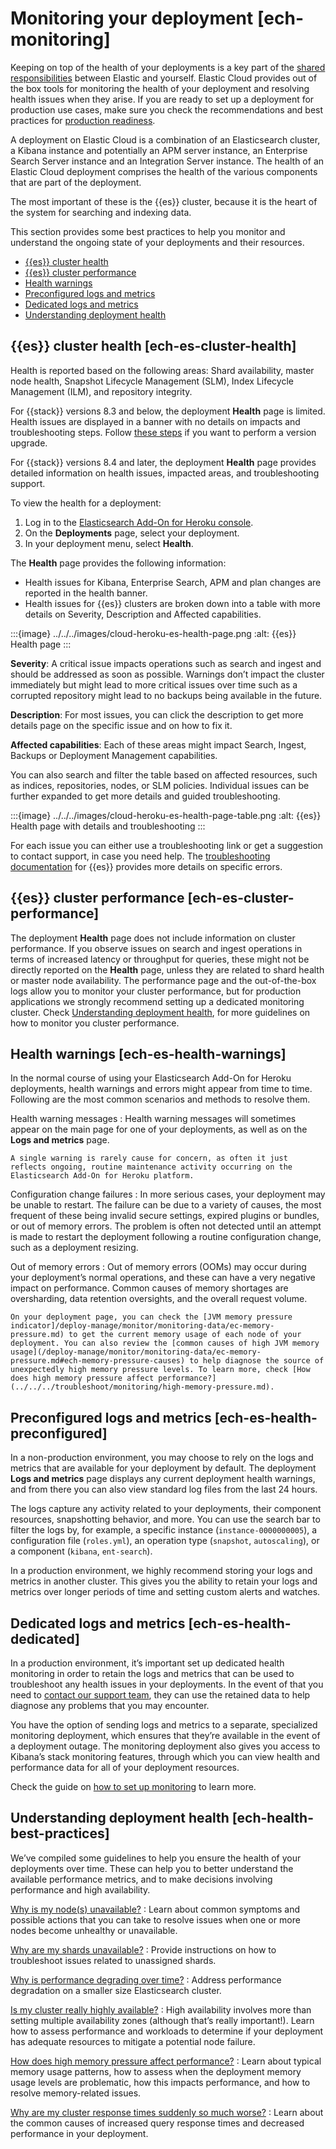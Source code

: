 # Monitoring your deployment [ech-monitoring]

Keeping on top of the health of your deployments is a key part of the [shared responsibilities](https://www.elastic.co/cloud/shared-responsibility) between Elastic and yourself. Elastic Cloud provides out of the box tools for monitoring the health of your deployment and resolving health issues when they arise. If you are ready to set up a deployment for production use cases, make sure you check the recommendations and best practices for [production readiness](../../../deploy-manage/production-guidance/plan-for-production-elastic-cloud.md).

A deployment on Elastic Cloud is a combination of an Elasticsearch cluster, a Kibana instance and potentially an APM server instance, an Enterprise Search Server instance and an Integration Server instance. The health of an Elastic Cloud deployment comprises the health of the various components that are part of the deployment.

The most important of these is the {{es}} cluster, because it is the heart of the system for searching and indexing data.

This section provides some best practices to help you monitor and understand the ongoing state of your deployments and their resources.

* [{{es}} cluster health](../../../deploy-manage/monitor/stack-monitoring/elastic-cloud-stack-monitoring.md#ech-es-cluster-health)
* [{{es}} cluster performance](../../../deploy-manage/monitor/stack-monitoring/elastic-cloud-stack-monitoring.md#ech-es-cluster-performance)
* [Health warnings](../../../deploy-manage/monitor/stack-monitoring/elastic-cloud-stack-monitoring.md#ech-es-health-warnings)
* [Preconfigured logs and metrics](../../../deploy-manage/monitor/stack-monitoring/elastic-cloud-stack-monitoring.md#ech-es-health-preconfigured)
* [Dedicated logs and metrics](../../../deploy-manage/monitor/stack-monitoring/elastic-cloud-stack-monitoring.md#ech-es-health-dedicated)
* [Understanding deployment health](../../../deploy-manage/monitor/stack-monitoring/elastic-cloud-stack-monitoring.md#ech-health-best-practices)


## {{es}} cluster health [ech-es-cluster-health]

Health is reported based on the following areas: Shard availability, master node health, Snapshot Lifecycle Management (SLM), Index Lifecycle Management (ILM), and repository integrity.

For {{stack}} versions 8.3 and below, the deployment **Health** page is limited. Health issues are displayed in a banner with no details on impacts and troubleshooting steps. Follow [these steps](../../../deploy-manage/upgrade/deployment-or-cluster.md) if you want to perform a version upgrade.

For {{stack}} versions 8.4 and later, the deployment **Health** page provides detailed information on health issues, impacted areas, and troubleshooting support.

To view the health for a deployment:

1. Log in to the [Elasticsearch Add-On for Heroku console](https://cloud.elastic.co?page=docs&placement=docs-body).
2. On the **Deployments** page, select your deployment.
3. In your deployment menu, select **Health**.

The **Health** page provides the following information:

* Health issues for Kibana, Enterprise Search, APM and plan changes are reported in the health banner.
* Health issues for {{es}} clusters are broken down into a table with more details on Severity, Description and Affected capabilities.

:::{image} ../../../images/cloud-heroku-es-health-page.png
:alt: {{es}} Health page
:::

**Severity**: A critical issue impacts operations such as search and ingest and should be addressed as soon as possible. Warnings don’t impact the cluster immediately but might lead to more critical issues over time such as a corrupted repository might lead to no backups being available in the future.

**Description**: For most issues, you can click the description to get more details page on the specific issue and on how to fix it.

**Affected capabilities**: Each of these areas might impact Search, Ingest, Backups or Deployment Management capabilities.

You can also search and filter the table based on affected resources, such as indices, repositories, nodes, or SLM policies. Individual issues can be further expanded to get more details and guided troubleshooting.

:::{image} ../../../images/cloud-heroku-es-health-page-table.png
:alt: {{es}} Health page with details and troubleshooting
:::

For each issue you can either use a troubleshooting link or get a suggestion to contact support, in case you need help. The [troubleshooting documentation](../../../troubleshoot/elasticsearch/elasticsearch-reference.md) for {{es}} provides more details on specific errors.


## {{es}} cluster performance [ech-es-cluster-performance]

The deployment **Health** page does not include information on cluster performance. If you observe issues on search and ingest operations in terms of increased latency or throughput for queries, these might not be directly reported on the **Health** page, unless they are related to shard health or master node availability. The performance page and the out-of-the-box logs allow you to monitor your cluster performance, but for production applications we strongly recommend setting up a dedicated monitoring cluster. Check [Understanding deployment health](../../../deploy-manage/monitor/stack-monitoring/elastic-cloud-stack-monitoring.md#ech-health-best-practices), for more guidelines on how to monitor you cluster performance.


## Health warnings [ech-es-health-warnings]

In the normal course of using your Elasticsearch Add-On for Heroku deployments, health warnings and errors might appear from time to time. Following are the most common scenarios and methods to resolve them.

Health warning messages
:   Health warning messages will sometimes appear on the main page for one of your deployments, as well as on the **Logs and metrics** page.

    A single warning is rarely cause for concern, as often it just reflects ongoing, routine maintenance activity occurring on the Elasticsearch Add-On for Heroku platform.


Configuration change failures
:   In more serious cases, your deployment may be unable to restart. The failure can be due to a variety of causes, the most frequent of these being invalid secure settings, expired plugins or bundles, or out of memory errors. The problem is often not detected until an attempt is made to restart the deployment following a routine configuration change, such as a deployment resizing.

Out of memory errors
:   Out of memory errors (OOMs) may occur during your deployment’s normal operations, and these can have a very negative impact on performance. Common causes of memory shortages are oversharding, data retention oversights, and the overall request volume.

    On your deployment page, you can check the [JVM memory pressure indicator]/deploy-manage/monitor/monitoring-data/ec-memory-pressure.md) to get the current memory usage of each node of your deployment. You can also review the [common causes of high JVM memory usage](/deploy-manage/monitor/monitoring-data/ec-memory-pressure.md#ech-memory-pressure-causes) to help diagnose the source of unexpectedly high memory pressure levels. To learn more, check [How does high memory pressure affect performance?](../../../troubleshoot/monitoring/high-memory-pressure.md).



## Preconfigured logs and metrics [ech-es-health-preconfigured]

In a non-production environment, you may choose to rely on the logs and metrics that are available for your deployment by default. The deployment **Logs and metrics** page displays any current deployment health warnings, and from there you can also view standard log files from the last 24 hours.

The logs capture any activity related to your deployments, their component resources, snapshotting behavior, and more. You can use the search bar to filter the logs by, for example, a specific instance (`instance-0000000005`), a configuration file (`roles.yml`), an operation type (`snapshot`, `autoscaling`), or a component (`kibana`, `ent-search`).

In a production environment, we highly recommend storing your logs and metrics in another cluster. This gives you the ability to retain your logs and metrics over longer periods of time and setting custom alerts and watches.


## Dedicated logs and metrics [ech-es-health-dedicated]

In a production environment, it’s important set up dedicated health monitoring in order to retain the logs and metrics that can be used to troubleshoot any health issues in your deployments. In the event of that you need to [contact our support team](../../../deploy-manage/deploy/elastic-cloud/ech-get-help.md), they can use the retained data to help diagnose any problems that you may encounter.

You have the option of sending logs and metrics to a separate, specialized monitoring deployment, which ensures that they’re available in the event of a deployment outage. The monitoring deployment also gives you access to Kibana’s stack monitoring features, through which you can view health and performance data for all of your deployment resources.

Check the guide on [how to set up monitoring](../../../deploy-manage/monitor/stack-monitoring/elastic-cloud-stack-monitoring.md) to learn more.


## Understanding deployment health [ech-health-best-practices]

We’ve compiled some guidelines to help you ensure the health of your deployments over time. These can help you to better understand the available performance metrics, and to make decisions involving performance and high availability.

[Why is my node(s) unavailable?](../../../troubleshoot/monitoring/unavailable-nodes.md)
:   Learn about common symptoms and possible actions that you can take to resolve issues when one or more nodes become unhealthy or unavailable.

[Why are my shards unavailable?](../../../troubleshoot/monitoring/unavailable-shards.md)
:   Provide instructions on how to troubleshoot issues related to unassigned shards.

[Why is performance degrading over time?](../../../troubleshoot/monitoring/performance.md)
:   Address performance degradation on a smaller size Elasticsearch cluster.

[Is my cluster really highly available?](../../../troubleshoot/monitoring/high-availability.md)
:   High availability involves more than setting multiple availability zones (although that’s really important!). Learn how to assess performance and workloads to determine if your deployment has adequate resources to mitigate a potential node failure.

[How does high memory pressure affect performance?](../../../troubleshoot/monitoring/high-memory-pressure.md)
:   Learn about typical memory usage patterns, how to assess when the deployment memory usage levels are problematic, how this impacts performance, and how to resolve memory-related issues.

[Why are my cluster response times suddenly so much worse?](../../../troubleshoot/monitoring/cluster-response-time.md)
:   Learn about the common causes of increased query response times and decreased performance in your deployment.

